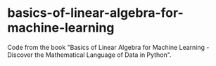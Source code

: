# basics-of-linear-algebra-for-machine-learning
Code from the book "Basics of Linear Algebra for Machine Learning - Discover the Mathematical Language of Data in Python".
